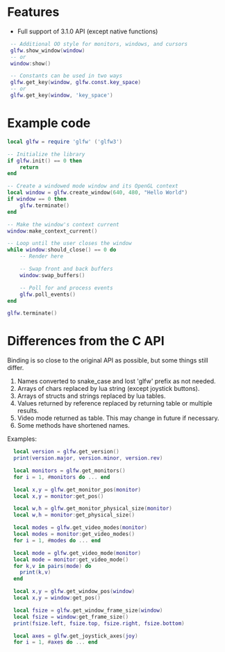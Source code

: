 # Features
 - Full support of 3.1.0 API (except native functions)
```lua
 -- Additional OO style for monitors, windows, and cursors
 glfw.show_window(window)
 -- or
 window:show()
```
```lua
 -- Constants can be used in two ways
 glfw.get_key(window, glfw.const.key_space)
 -- or
 glfw.get_key(window, 'key_space')
```

# Example code
```lua
local glfw = require 'glfw' ('glfw3')

-- Initialize the library
if glfw.init() == 0 then
	return
end

-- Create a windowed mode window and its OpenGL context
local window = glfw.create_window(640, 480, "Hello World")
if window == 0 then
	glfw.terminate()
end

-- Make the window's context current
window:make_context_current()

-- Loop until the user closes the window
while window:should_close() == 0 do
	-- Render here

	-- Swap front and back buffers
	window:swap_buffers()

	-- Poll for and process events
	glfw.poll_events()
end

glfw.terminate()
```

# Differences from the C API
Binding is so close to the original API as possible, but some things still differ.
 1. Names converted to snake_case and lost 'glfw' prefix as not needed.
 2. Arrays of chars replaced by lua string (except joystick buttons).
 3. Arrays of structs and strings replaced by lua tables.
 4. Values returned by reference replaced by returning table or multiple results.
 5. Video mode returned as table. This may change in future if necessary.
 6. Some methods have shortened names.

Examples:
```lua
  local version = glfw.get_version()
  print(version.major, version.minor, version.rev)

  local monitors = glfw.get_monitors()
  for i = 1, #monitors do ... end

  local x,y = glfw.get_monitor_pos(monitor)
  local x,y = monitor:get_pos()

  local w,h = glfw.get_monitor_physical_size(monitor)
  local w,h = monitor:get_physical_size()

  local modes = glfw.get_video_modes(monitor)
  local modes = monitor:get_video_modes()
  for i = 1, #modes do ... end

  local mode = glfw.get_video_mode(monitor)
  local mode = monitor:get_video_mode()
  for k,v in pairs(mode) do
    print(k,v)
  end

  local x,y = glfw.get_window_pos(window)
  local x,y = window:get_pos()

  local fsize = glfw.get_window_frame_size(window)
  local fsize = window:get_frame_size()
  print(fsize.left, fsize.top, fsize.right, fsize.bottom)

  local axes = glfw.get_joystick_axes(joy)
  for i = 1, #axes do ... end

```
